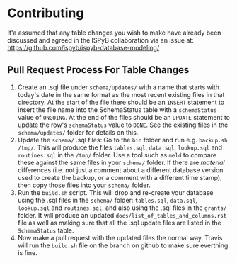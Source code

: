 # Contributing

It'a assumed that any table changes you wish to make have already been discussed and agreed in the ISPyB collaboration via an issue at: https://github.com/ispyb/ispyb-database-modeling/

## Pull Request Process For Table Changes

1. Create an .sql file under `schema/updates/` with a name that starts with today's date in the same format as the most recent existing files in that directory. At the start of the file there should be an `INSERT` statement to insert the file name into the SchemaStatus table with a `schemaStatus` value of `ONGOING`. At the end of the files should be an `UPDATE` statement to update the row's `schemaStatus` value to `DONE`. See the existing files in the `schema/updates/` folder for details on this.
2. Update the `schema/` .sql files: Go to the `bin` folder and run e.g. `backup.sh /tmp/`. This will produce the files `tables.sql`, `data.sql`, `lookup.sql` and `routines.sql` in the `/tmp/` folder. Use a tool such as `meld` to compare these against the same files in your `schema/` folder. If there are *material* differences (i.e. not just a comment about a different database version used to create the backup, or a comment with a different time stamp), then copy those files into your `schema/` folder.  
3. Run the `build.sh` script. This will drop and re-create your database using the .sql files in the `schema/` folder: `tables.sql`, `data.sql`, `lookup.sql` and `routines.sql`, and also using the .sql files in the `grants/` folder. It will produce an updated `docs/list_of_tables_and_columns.rst` file as well as making sure that all the .sql update files are listed in the `SchemaStatus` table.
4. Now make a pull request with the updated files the normal way. Travis will run the `build.sh` file on the branch on github to make sure everthing is fine.
